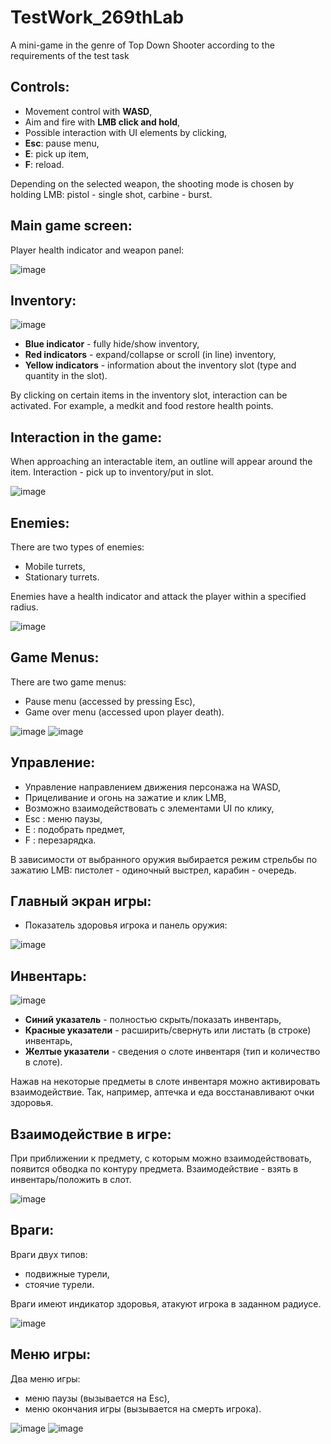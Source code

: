 # TestWork_269thLab

A mini-game in the genre of Top Down Shooter according to the requirements of the test task

## Controls:

- Movement control with **WASD**,
- Aim and fire with **LMB click and hold**,
- Possible interaction with UI elements by clicking,
- **Esc**: pause menu,
- **E**: pick up item,
- **F**: reload.

Depending on the selected weapon, the shooting mode is chosen by holding LMB: pistol - single shot, carbine - burst.

## Main game screen:

Player health indicator and weapon panel:

![image](https://github.com/KaretnyIakov/TestWork_269thLab/assets/120091868/a504f8c9-26e3-413f-875d-0e809b2d6ce1)

## Inventory:

![image](https://github.com/KaretnyIakov/TestWork_269thLab/assets/120091868/37d9f5f1-2cf5-4767-9253-ab7fede8ca62)

- **Blue indicator** - fully hide/show inventory,
- **Red indicators** - expand/collapse or scroll (in line) inventory,
- **Yellow indicators** - information about the inventory slot (type and quantity in the slot).

By clicking on certain items in the inventory slot, interaction can be activated. For example, a medkit and food restore health points.

## Interaction in the game:

When approaching an interactable item, an outline will appear around the item. Interaction - pick up to inventory/put in slot.

![image](https://github.com/KaretnyIakov/TestWork_269thLab/assets/120091868/10b45c71-c844-4c83-8b61-acb87692d63b)

## Enemies:

There are two types of enemies:
- Mobile turrets,
- Stationary turrets.

Enemies have a health indicator and attack the player within a specified radius.

![image](https://github.com/KaretnyIakov/TestWork_269thLab/assets/120091868/ea079007-85ab-4afc-bac1-7ab02d5d7065)

## Game Menus:

There are two game menus:
- Pause menu (accessed by pressing Esc),
- Game over menu (accessed upon player death).

![image](https://github.com/KaretnyIakov/TestWork_269thLab/assets/120091868/e3cd5f30-50ef-47a1-9117-6ac71fcb6765)
![image](https://github.com/KaretnyIakov/TestWork_269thLab/assets/120091868/57ffc5e8-88d6-4b9a-9f28-a5b707af1124)



## Управление:

- Управление направлением движения персонажа на WASD,
- Прицеливание и огонь на зажатие и клик LMB,
- Возможно взаимодействовать с элементами UI по клику,
- Esc : меню паузы,
- E : подобрать предмет,
- F : перезарядка.

В зависимости от выбранного оружия выбирается режим стрельбы по зажатию LMB: пистолет - одиночный выстрел, карабин - очередь.

## Главный экран игры:

- Показатель здоровья игрока и панель оружия:

![image](https://github.com/KaretnyIakov/TestWork_269thLab/assets/120091868/a504f8c9-26e3-413f-875d-0e809b2d6ce1)

## Инвентарь:

![image](https://github.com/KaretnyIakov/TestWork_269thLab/assets/120091868/37d9f5f1-2cf5-4767-9253-ab7fede8ca62)

- **Синий указатель** - полностью скрыть/показать инвентарь,
- **Красные указатели** - расширить/свернуть или листать (в строке) инвентарь,
- **Желтые указатели** - сведения о слоте инвентаря (тип и количество в слоте).

Нажав на некоторые предметы в слоте инвентаря можно активировать взаимодействие. Так, например, аптечка и еда восстанавливают очки здоровья.

## Взаимодействие в игре:

При приближении к предмету, с которым можно взаимодействовать, появится обводка по контуру предмета. Взаимодействие - взять в инвентарь/положить в слот.

![image](https://github.com/KaretnyIakov/TestWork_269thLab/assets/120091868/10b45c71-c844-4c83-8b61-acb87692d63b)

## Враги:

Враги двух типов:
- подвижные турели,
- стоячие турели.

Враги имеют индикатор здоровья, атакуют игрока в заданном радиусе.

![image](https://github.com/KaretnyIakov/TestWork_269thLab/assets/120091868/ea079007-85ab-4afc-bac1-7ab02d5d7065)

## Меню игры:

Два меню игры:
- меню паузы (вызывается на Esc),
- меню окончания игры (вызывается на смерть игрока).

![image](https://github.com/KaretnyIakov/TestWork_269thLab/assets/120091868/e3cd5f30-50ef-47a1-9117-6ac71fcb6765)
![image](https://github.com/KaretnyIakov/TestWork_269thLab/assets/120091868/57ffc5e8-88d6-4b9a-9f28-a5b707af1124)
